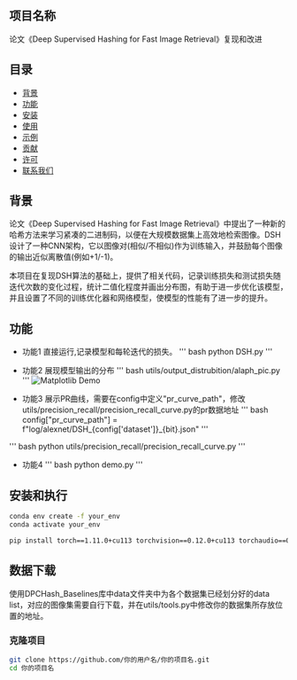 ## 项目名称
论文《Deep Supervised Hashing for Fast Image Retrieval》复现和改进


## 目录

- [背景](#背景)
- [功能](#功能)
- [安装](#安装)
- [使用](#使用)
- [示例](#示例)
- [贡献](#贡献)
- [许可](#许可)
- [联系我们](#联系我们)

## 背景

  论文《Deep Supervised Hashing for Fast Image Retrieval》中提出了一种新的哈希方法来学习紧凑的二进制码，以便在大规模数据集上高效地检索图像。DSH设计了一种CNN架构，它以图像对(相似/不相似)作为训练输入，并鼓励每个图像的输出近似离散值(例如+1/-1)。

  本项目在复现DSH算法的基础上，提供了相关代码，记录训练损失和测试损失随迭代次数的变化过程，统计二值化程度并画出分布图，有助于进一步优化该模型，并且设置了不同的训练优化器和网络模型，使模型的性能有了进一步的提升。
## 功能

- 功能1 
直接运行,记录模型和每轮迭代的损失。
''' bash
python DSH.py
'''

- 功能2
展现模型输出的分布
''' bash
utils/output_distrubition/alaph_pic.py
'''
<img src="https://github.com/swuxyj/DeepHash-pytorch/blob/master/demo/demo.png"  alt="Matplotlib Demo"/><br/>
- 功能3
展示PR曲线，需要在config中定义"pr_curve_path"，修改utils/precision_recall/precision_recall_curve.py的pr数据地址
''' bash
config["pr_curve_path"] = f"log/alexnet/DSH_{config['dataset']}_{bit}.json"
'''

''' bash
python utils/precision_recall/precision_recall_curve.py
'''

- 功能4
''' bash
python demo.py
'''

## 安装和执行
```bash
conda env create -f your_env
conda activate your_env

pip install torch==1.11.0+cu113 torchvision==0.12.0+cu113 torchaudio==0.11.0 --extra-index-url https://download.pytorch.org/whl/cu113
```

## 数据下载
使用DPCHash_Baselines库中data文件夹中为各个数据集已经划分好的data list，对应的图像集需要自行下载，并在utils/tools.py中修改你的数据集所存放位置的地址。



### 克隆项目

```bash
git clone https://github.com/你的用户名/你的项目名.git
cd 你的项目名
